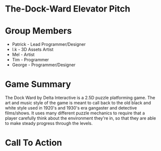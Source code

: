# The-Dock-Ward Elevator Pitch
# Group Members
- Patrick - Lead Programmer/Designer 
- I.k - 3D Assets Artist
- Mel - Artist
- Tim - Programmer
- George - Programmer/Designer
# Game Summary
The Dock Ward by Delta Interactive is a 2.5D puzzle platforming game. The art and music style of the game is meant to call back to the old black and white style used in 1920's and 1930's era gangaster and detective films/shows. It uses many different puzzle mechanics to require that a player carefully think about the environment they're in, so that they are able to make steady progress through the levels.
# Call To Action
